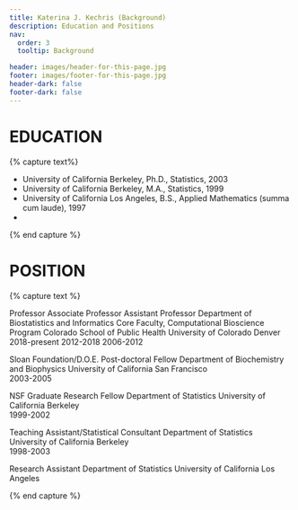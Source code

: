 ```yaml
---
title: Katerina J. Kechris (Background)
description: Education and Positions
nav:
  order: 3
  tooltip: Background

header: images/header-for-this-page.jpg
footer: images/footer-for-this-page.jpg
header-dark: false
footer-dark: false
---
```


# EDUCATION 
{% capture text%}

+ University of California Berkeley, Ph.D., Statistics, 2003
+ University of California Berkeley, M.A., Statistics, 1999
+ University of California Los Angeles, B.S., Applied Mathematics (summa cum laude), 1997
+ 
{% end capture %}


# POSITION

{% capture text %}

Professor
Associate Professor
Assistant Professor
Department of Biostatistics and Informatics
Core Faculty, Computational Bioscience Program
Colorado School of Public Health
University of Colorado Denver	
2018-present
2012-2018
2006-2012

Sloan Foundation/D.O.E. Post-doctoral Fellow
Department of Biochemistry and Biophysics
University of California San Francisco	
2003-2005


NSF Graduate Research Fellow
Department of Statistics
University of California Berkeley	
1999-2002


Teaching Assistant/Statistical Consultant
Department of Statistics
University of California Berkeley	
1998-2003


Research Assistant
Department of Statistics
University of California Los Angeles

{% end capture %} 
